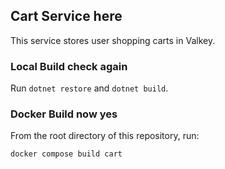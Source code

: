 ## Cart Service here

This service stores user shopping carts in Valkey.

### Local Build check again

Run `dotnet restore` and `dotnet build`.

### Docker Build now yes

From the root directory of this repository, run:

```sh
docker compose build cart
```
